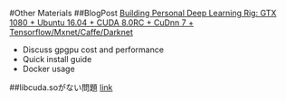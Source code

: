 #Other Materials
##BlogPost
[Building Personal Deep Learning Rig: GTX 1080 + Ubuntu 16.04 + CUDA 8.0RC + CuDnn 7 + Tensorflow/Mxnet/Caffe/Darknet](https://www.linkedin.com/pulse/building-personal-deep-learning-rig-gtx-1080-ubuntu-1604-ning)  
- Discuss gpgpu cost and performance  
- Quick install guide  
- Docker usage  

##libcuda.soがない問題
[link](https://groups.google.com/forum/#!topic/chainer/oG2U2ExYTiE)  

